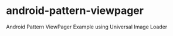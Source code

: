 android-pattern-viewpager
=========================

Android Pattern ViewPager Example using Universal Image Loader
